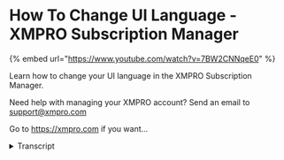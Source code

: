 # How To Change UI Language - XMPRO Subscription Manager
{% embed url="https://www.youtube.com/watch?v=7BW2CNNqeE0" %}



Learn how to change your UI language in the XMPRO Subscription Manager.  

Need help with managing your XMPRO account? Send an email to support@xmpro.com 

Go to https://xmpro.com if you want...
<details>
<summary>Transcript</summary>Learn how to change your UI language in the XMPRO Subscription Manager.  

Need help with managing your XMPRO account? Send an email to support@xmpro.com 

Go to https://xmpro.com if you want...
welcome to another training video from

welcome to another training video from

exam pro today we look at how to

change ui language for app designer and

data stream designer

to change the ui language of app

designer and downstream designer first

we need to click on the user avatar icon

on the top right hand corner

now the usable file play will be

displayed

then we click on the update button a new

tab will be open

and we'll navigate to subscription

manager from here you can change the

user settings

for changing the language first you need

to change the country

for example if we want to change the

language to french first you need to

change the country to

once

then the french language option will be

available under the language drop down

once you confirm the settings we click

on save button

close the current tab and make sure that

you sign out from the application that

you have signed in

now we're trying to knock back in and

see the changes

now you see the language have been

changed from english to french

and this is how you change the ui

language of app designer and dot stream

designer

thank you for watching
</details>